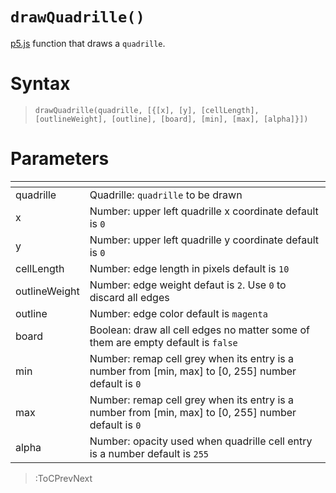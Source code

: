 # `drawQuadrille()`

[p5.js](https://p5js.org/) function that draws a `quadrille`.

# Syntax

> `drawQuadrille(quadrille, [{[x], [y], [cellLength], [outlineWeight], [outline], [board], [min], [max], [alpha]}])`

# Parameters

| <!-- -->      | <!-- -->                                                                                             |
|---------------|------------------------------------------------------------------------------------------------------|
| quadrille     | Quadrille: `quadrille` to be drawn                                                                   |
| x             | Number: upper left quadrille x coordinate default is `0`                                             |
| y             | Number: upper left quadrille y coordinate default is `0`                                             |
| cellLength    | Number: edge length in pixels default is `10`                                                        |
| outlineWeight | Number: edge weight defaut is `2`. Use `0` to discard all edges                                      |
| outline       | Number: edge color default is `magenta`                                                              |
| board         | Boolean: draw all cell edges no matter some of them are empty default is `false`                     |
| min           | Number: remap cell grey when its entry is a number from [min, max] to [0, 255] number default is `0` |
| max           | Number: remap cell grey when its entry is a number from [min, max] to [0, 255] number default is `0` |
| alpha         | Number: opacity used when quadrille cell entry is a number default is `255`                          |

> :ToCPrevNext